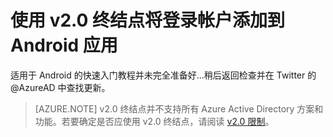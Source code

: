 <properties
	pageTitle="Azure AD v2.0 Android 应用 | Azure"
	description="如何生成使用个人 Microsoft 帐户和工作或学校帐户进行登录的 Android 应用。"
	services="active-directory"
	documentationCenter=""
	authors="dstrockis"
	manager="mbaldwin"
	editor=""/>

<tags
	ms.service="active-directory"
	ms.date="02/20/2016"
	wacn.date="06/27/2016"/>

# 使用 v2.0 终结点将登录帐户添加到 Android 应用

适用于 Android 的快速入门教程并未完全准备好...稍后返回检查并在 Twitter 的 @AzureAD 中查找更新。

> [AZURE.NOTE]
	v2.0 终结点并不支持所有 Azure Active Directory 方案和功能。若要确定是否应使用 v2.0 终结点，请阅读 [v2.0 限制](/documentation/articles/active-directory-v2-limitations/)。

<!---HONumber=Mooncake_0620_2016-->